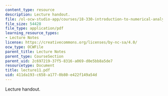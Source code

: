 ```yaml
---
content_type: resource
description: Lecture handout.
file: /ol-ocw-studio-app/courses/18-330-introduction-to-numerical-analysis-spring-2004/411da193c658a1770b80e422f149a54d_lecture11.pdf
file_size: 54428
file_type: application/pdf
learning_resource_types:
- Lecture Notes
license: https://creativecommons.org/licenses/by-nc-sa/4.0/
ocw_type: OCWFile
parent_title: Lecture Notes
parent_type: CourseSection
parent_uid: 2c697219-37f5-8316-a069-d0e5bb8a5de7
resourcetype: Document
title: lecture11.pdf
uid: 411da193-c658-a177-0b80-e422f149a54d
---
```

Lecture handout.